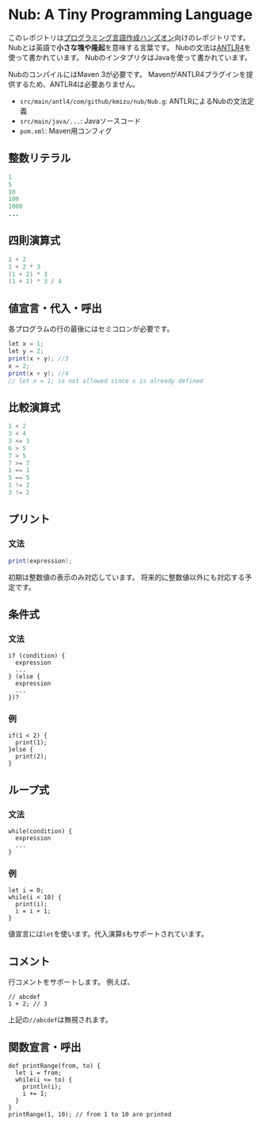 # Nub: A Tiny Programming Language

このレポジトリは[プログラミング言語作成ハンズオン](https://connpass.com/event/41184/)向けのレポジトリです。
Nubとは英語で**小さな塊や隆起**を意味する言葉です。
Nubの文法は[ANTLR4](http://www.antlr.org/)を使って書かれています。
NubのインタプリタはJavaを使って書かれています。

NubのコンパイルにはMaven 3が必要です。
MavenがANTLR4プラグインを提供するため、ANTLR4は必要ありません。

* `src/main/antl4/com/github/kmizu/nub/Nub.g`: ANTLRによるNubの文法定義
* `src/main/java/...`: Javaソースコード
* `pom.xml`: Maven用コンフィグ

## 整数リテラル

```java
1
5
10
100
1000
...
```

## 四則演算式

```java
1 + 2
1 + 2 * 3
(1 + 2) * 3
(1 + 2) * 3 / 4
```

## 値宣言・代入・呼出

各プログラムの行の最後にはセミコロンが必要です。

```java
let x = 1;
let y = 2;
print(x + y); //3
x = 2;
print(x + y); //4
// let x = 1; is not allowed since x is already defined
```

## 比較演算式

```java
1 < 2
3 < 4
3 <= 3
6 > 5
7 > 5
7 >= 7
1 == 1
5 == 5
1 != 2
3 != 2
```

## プリント

### 文法

```java
print(expression);
```

初期は整数値の表示のみ対応しています。
将来的に整数値以外にも対応する予定です。

## 条件式

### 文法

```
if (condition) {
  expression
  ...
} (else {
  expression
  ...
})?
```

### 例

```
if(1 < 2) {
  print(1);
}else {
  print(2);
}
```

## ループ式

### 文法

```
while(condition) {
  expression
  ...
}
```

### 例

```
let i = 0;
while(i < 10) {
  print(i);
  i = i + 1;
}
```

値宣言には`let`を使います。代入演算sもサポートされています。

## コメント

行コメントをサポートします。
例えば、

```
// abcdef
1 + 2; // 3
```

上記の`//abcdef`は無視されます。

## 関数宣言・呼出

```
def printRange(from, to) {
  let i = from;
  while(i <= to) {
    println(i);
    i += 1;
  }
}
printRange(1, 10); // from 1 to 10 are printed
```
